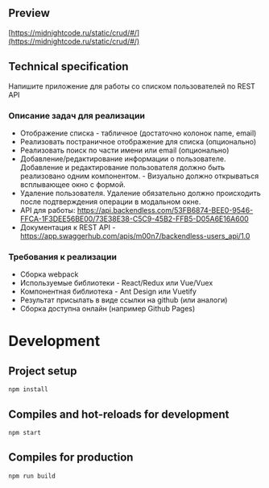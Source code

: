 ## Preview

[https://midnightcode.ru/static/crud/#/](https://midnightcode.ru/static/crud/#/)

## Technical specification

Напишите приложение для работы со списком пользователей по REST API

### Описание задач для реализации

- Отображение списка - табличное (достаточно колонок name, email)
- Реализовать постраничное отображение для списка (опционально)
- Реализовать поиск по части имени или email (опционально)
- Добавление/редактирование информации о пользователе. Добавление и редактирование пользователя должно быть реализовано одним компонентом. - Визуально должно открываться всплывающее окно с формой.
- Удаление пользователя. Удаление обязательно должно происходить после подтверждения операции в модальном окне.
- API для работы: https://api.backendless.com/53FB6874-BEE0-9546-FFCA-1F3DEE56BE00/73E38E38-C5C9-45B2-FFB5-D05A6E16A600 
- Документация к REST API - https://app.swaggerhub.com/apis/m00n7/backendless-users_api/1.0

### Требования к реализации

- Сборка webpack
- Используемые библиотеки - React/Redux или Vue/Vuex
- Компонентная библиотека - Ant Design или Vuetify
- Результат присылать в виде ссылки на github (или аналоги)
- Сборка доступна онлайн (например Github Pages)

# Development

## Project setup

`npm install`

## Compiles and hot-reloads for development

`npm start`

## Compiles for production

`npm run build`
